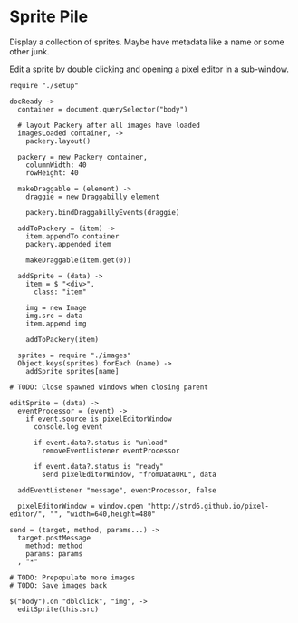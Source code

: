 Sprite Pile
===========

Display a collection of sprites. Maybe have metadata like a name or some other
junk.

Edit a sprite by double clicking and opening a pixel editor in a sub-window.

    require "./setup"

    docReady ->
      container = document.querySelector("body")

      # layout Packery after all images have loaded
      imagesLoaded container, ->
        packery.layout()

      packery = new Packery container,
        columnWidth: 40
        rowHeight: 40

      makeDraggable = (element) ->
        draggie = new Draggabilly element

        packery.bindDraggabillyEvents(draggie)

      addToPackery = (item) ->
        item.appendTo container
        packery.appended item

        makeDraggable(item.get(0))

      addSprite = (data) ->
        item = $ "<div>",
          class: "item"

        img = new Image
        img.src = data
        item.append img

        addToPackery(item)

      sprites = require "./images"
      Object.keys(sprites).forEach (name) ->
        addSprite sprites[name]

    # TODO: Close spawned windows when closing parent

    editSprite = (data) ->
      eventProcessor = (event) ->
        if event.source is pixelEditorWindow
          console.log event

          if event.data?.status is "unload"
            removeEventListener eventProcessor

          if event.data?.status is "ready"
            send pixelEditorWindow, "fromDataURL", data

      addEventListener "message", eventProcessor, false

      pixelEditorWindow = window.open "http://strd6.github.io/pixel-editor/", "", "width=640,height=480"

    send = (target, method, params...) ->
      target.postMessage
        method: method
        params: params
      , "*"

    # TODO: Prepopulate more images
    # TODO: Save images back

    $("body").on "dblclick", "img", ->
      editSprite(this.src)
